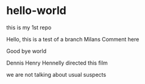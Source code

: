 # hello-world
this is my 1st repo

Hello, this is a test of a branch
Milans Comment here


Good bye world

Dennis Henry Hennelly directed this film

we are not talking about usual suspects
